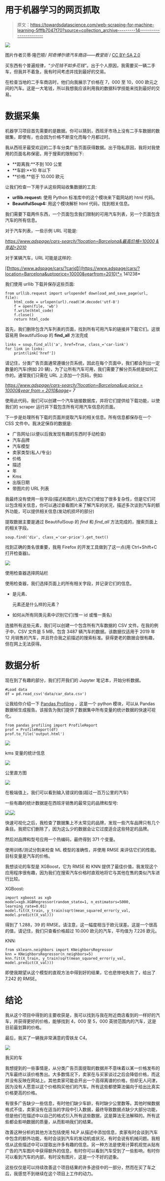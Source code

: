 # 用于机器学习的网页抓取

> 原文：<https://towardsdatascience.com/web-scraping-for-machine-learning-5fffb7047f70?source=collection_archive---------14----------------------->

![](img/630005b0af506d5589698df67dcf19e6.png)

图片作者贝蒂·隆巴顿/ *阿奇博尔德汽车商店——教堂街* / [CC BY-SA 2.0](https://creativecommons.org/licenses/by-sa/2.0/)

买东西有个普遍规律，*“少花钱不如多花钱”*。出于个人原因，我需要买一辆二手车，但我并不着急，我有时间考虑并找到最好的交易。

在检查当地的二手车商店时，他们向我展示了价格在 7，000 至 10，000 欧元之间的汽车。这是一大笔钱，所以我想我应该利用我的数据科学技能来找到最好的交易。

# 数据采集

机器学习项目首先需要的是数据。你可以猜到，西班牙市场上没有二手车数据的数据集，即使有，也会因为价格不断变化而每个月都过时。

我从西班牙最受欢迎的二手车分类广告页面获得数据。出于隐私原因，我将对我使用的页面名称保密。用于搜索的限制如下:

*   **距离我:**不到 100 公里
*   **车龄:**10 年以下
*   **价格:**低于 10.000 欧元

让我们检查一下用于从这些网站收集数据的工具:

*   **urllib.request:** 使用 Python 标准库中的这个模块来下载网站的 html 代码。
*   **BeautifulSoup4:** 用这个模块解析 html 代码，找到相关信息。

我们需要下载两件东西，一个页面包含我们限制的可用汽车列表，另一个页面包含汽车的所有信息。

对于汽车列表，一些示例 URL 可能是:

[*https://www.adspage/cars-search/?location=Barcelona&最高价格=10000 &年起=2010*](https://www.adspage/cars/?location=Barcelona&uptoprice=10000&yearfrom=2010)

对于某辆汽车，URL 可能是这样的:

[【https://www.adspage/cars/?carid】](https://www.adspage/cars/?location=Barcelona&uptoprice=10000&yearfrom=2010)*= 141238*

我们使用 urllib 下载并保存这些页面:

```
from urllib.request import urlopendef download_and_save_page(url, file):
    html_code = urlopen(url).read()#.decode('utf-8')
    f = open(file, 'wb')
    f.write(html_code)
    f.close()
    return html_code
```

首先，我们删除包含汽车列表的页面，找到所有可用汽车的链接并下载它们。这很容易用 BeautifulSoup 的 **find_all** 方法完成

```
links = soup.find_all('a', href=True, class_='car-link')
for link in links:
    print(link['href'])
```

请记住，分类广告页面通常遵循分页系统，因此在每个页面中，我们都会列出一定数量的汽车(例如 20 辆)，为了让所有汽车可用，我们需要了解分页系统是如何工作的。通常我们只需在 URL 上添加一个页码，例如:

[*https://www.adspage/cars-search/?location=Barcelona&up price = 10000&year from = 2010&page*](https://www.adspage/cars/?location=Barcelona&uptoprice=10000&yearfrom=2010)*= 7*

使用此代码，我们可以创建一个汽车链接数据库，并将它们提供给下载功能，以使我们的 scraper 运行并下载包含所有可用汽车信息的页面。

下一步是处理所有下载的页面并提取汽车的相关信息。所有信息都保存在一个 CSS 文件中。我决定保存的数据是:

*   广告网址(以便以后我发现有趣的东西时手动检查)
*   汽车品牌
*   汽车模型
*   卖家类型(私人/专业)
*   价格
*   描述
*   年
*   Kms
*   出版日期
*   带图片的 URL 列表

我最终没有使用一些字段(描述和图片),因为它们增加了很多复杂性，但是它们可以包含相关信息，你可以通过查看图片来了解汽车的状况，描述多次谈到汽车的额外功能，可以提供相关信息(发动机损坏的部分)

提取数据主要是通过 BeautifulSoup 的 *find* 和 *find_all* 方法完成的，搜索页面上的相关字段。

```
soup.find('div', class_='car-price').get_text()
```

找到正确的类名很重要，我用 Firefox 的开发工具做到了这一点(用 Ctrl+Shift+C 打开检查器)。

![](img/3dd88487be2d697735069ab4e58ba972.png)

使用检查器选择网站栏

使用检查器，我们选择页面上的所有相关字段，并记录它们的信息。

*   是元素、

    元素还是什么样的元素？

*   如何从所有同类元素中识别它们(惟一 id 或惟一类名)

连接所有这些元素，我们可以创建一个包含所有汽车数据的 CSV 文件。在我的例子中，CSV 文件是 5 MB，包含 3487 辆汽车的数据。该数据仅适用于 2019 年 12 月销售的汽车，并且符合我之前描述的搜索标准。获得更老的数据会很有趣，但在网上无法获得。

# 数据分析

现在到了有趣的部分，我们打开我们的 Jupyter 笔记本，开始分析数据。

```
#Load data
df = pd.read_csv('data/car_data.csv')
```

让我给你介绍一下 [Pandas Profiling](https://github.com/pandas-profiling/pandas-profiling) ，这是一个 python 模块，可以从 Pandas 数据帧生成报告。该报告为我们提供了数据集中所有变量的统计数据的快速可视化。

```
from pandas_profiling import ProfileReport
prof = ProfileReport(df)
prof.to_file('output.html')
```

![](img/0b4ed4c5fab495ec6d50acf45052741e.png)

kms 变量的统计信息

![](img/915ba604d9ab5130ca00e4286c8fdb71.png)

公里直方图

![](img/dd2b818e5bc532fab752fe66cb1dd229.png)

在极端值上，我们可以看到输入错误的值(超过一百万公里的汽车)

一些有趣的统计数据是在西班牙销售的最常见的品牌和型号:

![](img/407ed2d72bcba08c31322c4a7bc73f72.png)![](img/09f274c348e9b998eef564337ff79ad4.png)

快速可视化之后，我检查了数据集上不太常见的品牌，发现一些汽车品牌只有几个条目。我把它们删除了，因为这么少的数据会让它过度适合这些特定的品牌。

然后对品牌和型号应用一个热编码，最终得到 371 个变量。

使用训练/测试分割来检查 ML 模型的准确性，并使用 RMSE 来评估它们的性能。目标变量是汽车的价格。

我想谈论的车型是 XGBoost，它为 RMSE 和 KNN 提供了最佳价值，我发现这个应用程序很有趣，因为我们在搜索汽车价格时直观地将它与其他在售的类似汽车进行比较。

XGBoost:

```
import xgboost as xgb
model=xgb.XGBRegressor(random_state=1, n_estimators=5000, learning_rate=0.01)
model.fit(X_train, y_train)sqrt(mean_squared_error(y_val, model.predict(X_val)))
```

得到了 1.288，39 的 RMSE。请注意，这一幅度相当于欧元误差。这是一个很高的值，请记住，我们只查看价格超过 10.000 欧元的汽车，平均值为 7.226 欧元。

KNN:

```
from sklearn.neighbors import KNeighborsRegressor
knn = KNeighborsRegressor(n_neighbors=5)
knn.fit(X_train, y_train)sqrt(mean_squared_error(y_val, model.predict(X_val)))
```

即使我期望从这个模型的直观方法中得到好的结果，它也悲惨地失败了，给出了 7.242 的 RMSE。

# 结论

我从这个项目中得到的主要收获是，我可以找到与我在附近商店看到的一样好的汽车，并获得更好的价格，能够找到 4，000 至 5，000 英镑范围内的汽车，这是目前最划算的价格。

最后，我买了一辆我非常满意的雪铁龙 C4。

![](img/62adfb3356fd7bd256aba4d0289eb8ee.png)

我买的车

我想提到的一些事情是，从分类广告页面提取的数据并不意味着以某一价格发布的汽车最终以该价格售出。大多数情况下，卖家在与买家谈过之后会降低价格，而这并没有反映在网站上。其他卖家可能会开出一个高得离谱的价格，但却无人问津，因为没有人愿意以这个价格购买他们的汽车。所有这些都使算法偏向于给出比真实价格更高的价格。

有很多广告缺少一些信息，有时他们缺少车龄，有时缺少公里数等。其他时候数据格式不佳，卖家没有在适当的字段中引入数据，最终导致数据点缺少大部分功能，但是他们在描述中以自己的格式引入所有这些数据，这是算法无法解释的。所有这些都会影响数据的质量，从而影响我们的结果。

改善这种分析的其他方法包括使用 NLP 从描述中添加信息，卖家有时会谈到汽车中包含的额外功能，有时会谈到汽车的发动机或状况，有时会说有机械问题。我相信从这些描述中可以提取出许多有趣的信息。另一种方法是使用计算机视觉从贴有广告的汽车图片中获得额外的信息，有时你可以看到汽车受到了一些影响，有时你可以看到汽车的内部，有时没有图片，这是一个不好的迹象。

这些仅仅是可以持续改善这个项目结果的许多途径中的一部分，然而在买了车之后，我感觉不到继续在这个项目上工作的动力。